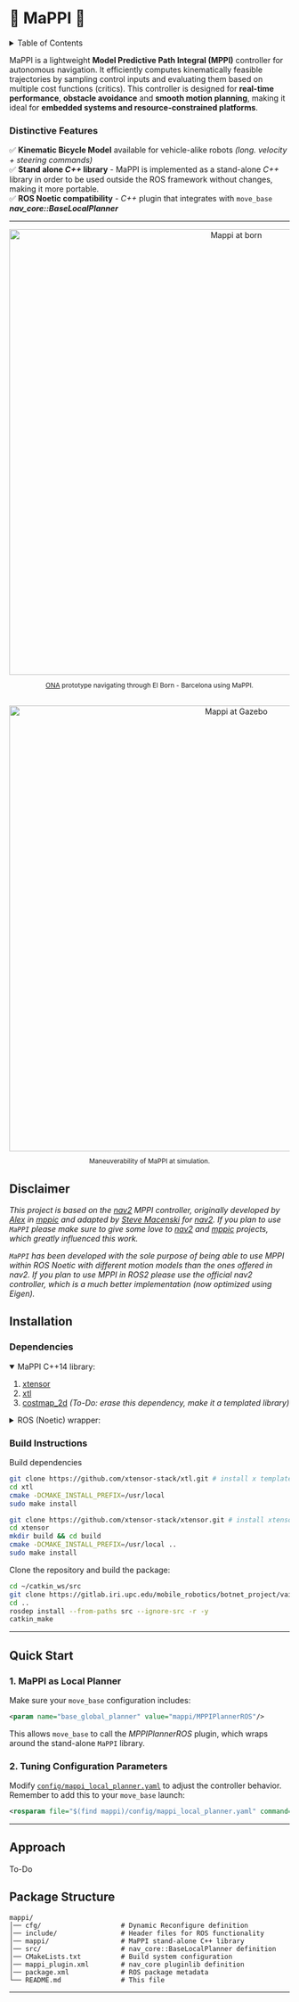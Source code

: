 # **🏁 MaPPI 🏁**  

<details>
    <summary>Table of Contents</summary>
    <ol>
        <li>
        <a href="#disclaimer">Disclaimer</a>
        </li>
        <li><a href="#installation">Installation</a>
        </li>
        <li>
        <a href="#quick-start">Quick Start</a>
        </li>
        <li>
        <a href="#approach">Approach</a>
        </li>
        <li>
        <a href="#package-structure">Package Structure</a>
        </li>
    </ol>
</details>

MaPPI is a lightweight **Model Predictive Path Integral (MPPI)** controller for autonomous navigation. It efficiently computes kinematically feasible trajectories by sampling control inputs and evaluating them based on multiple cost functions (critics). This controller is designed for **real-time performance**, **obstacle avoidance** and **smooth motion planning**, making it ideal for **embedded systems and resource-constrained platforms**.  

### **Distinctive Features**  
✅ **Kinematic Bicycle Model** available for vehicle-alike robots _(long. velocity + steering commands)_   
✅ **Stand alone _C++_ library** - MaPPI is implemented as a stand-alone _C++_ library in order to be used outside the ROS framework without changes, making it more portable.   
✅ **ROS Noetic compatibility** - _C++_ plugin that integrates with `move_base` ___nav_core::BaseLocalPlanner___

---

<div align="center">
  <img src="docs/ona_born_mappi.gif" alt="Mappi at born"  width="800"/>
  <small>
  <p> <a href="https://www.vaivelogistics.com/">ONA</a> prototype navigating through El Born - Barcelona using MaPPI. </p>
  </small>
</div>
<br/>

<div align="center">
  <img src="docs/demo_gz.gif" alt="Mappi at Gazebo"  width="800"/>
  <small>
  <p> Maneuverability of MaPPI at simulation. </p>
  </small>
</div>

## **Disclaimer**
_This project is based on the [nav2](https://docs.nav2.org/) MPPI controller, originally developed by [Alex](https://github.com/artofnothingness) in [mppic](https://github.com/artofnothingness/mppic) and adapted by [Steve Macenski](https://github.com/SteveMacenski) for [nav2](https://docs.nav2.org/). If you plan to use `MaPPI` please make sure to give some love to [nav2](https://github.com/ros-navigation/navigation2) and [mppic](https://github.com/artofnothingness/mppic) projects, which greatly influenced this work._

_`MaPPI` has been developed with the sole purpose of being able to use MPPI within ROS Noetic with different motion models than the ones offered in nav2. If you plan to use MPPI in ROS2 please use the official nav2 controller, which is a much better implementation (now optimized using Eigen)._
## **Installation**  

### **Dependencies**  
<details open>
    <summary>MaPPI C++14 library:</summary>
    <ol>
        <li>
        <a href="https://github.com/xtensor-stack/xtensor">xtensor</a>
        </li>
        <li>
        <a href="https://github.com/xtensor-stack/xtl.git">xtl</a>
        </li>
        <li>
        <a href="http://wiki.ros.org/costmap_2d">costmap_2d</a><i> (To-Do: erase this dependency, make it a templated library)</i>
        </li>
    </ol>
</details>

<details>
    <summary>ROS (Noetic) wrapper:</summary>
    <ol>
        <li>
        <a href="./mappi/">mappi</a>
        <li>
        <a href="http://wiki.ros.org/sensor_msgs">sensor_msgs</a>
        </li>
        <li>
        <a href="http://wiki.ros.org/geometry_msgs">geometry_msgs</a>
        </li>
        </li>
        <li><a href="http://wiki.ros.org/nav_msgs">nav_msgs</a>
        </li>
        <li>
        <a href="http://wiki.ros.org/std_msgs">std_msgs</a>
        </li>
        <li>
        <a href="https://wiki.ros.org/tf2">tf2</a>
        </li>
        <li>
        <a href="https://wiki.ros.org/costmap_2d">costmap_2d</a>
        </li>
        <li>
        <a href="https://wiki.ros.org/dynamic_reconfigure">dynamic_reconfigure</a>
        </li>
        <li>
        <a href="https://wiki.ros.org/nav_core">nav_core</a>
        </li>
        <li>
        <a href="https://wiki.ros.org/std_srvs">std_srvs</a>
        </li>
        <li>
        <a href="https://wiki.ros.org/navfn">navfn</a><i> (optional) </i>
        </li>
    </ol>
</details>

### **Build Instructions**  
Build dependencies
```sh
git clone https://github.com/xtensor-stack/xtl.git # install x template library (xtl)
cd xtl
cmake -DCMAKE_INSTALL_PREFIX=/usr/local
sudo make install
```
```sh
git clone https://github.com/xtensor-stack/xtensor.git # install xtensor library
cd xtensor
mkdir build && cd build
cmake -DCMAKE_INSTALL_PREFIX=/usr/local ..
sudo make install
```

Clone the repository and build the package:  
```bash
cd ~/catkin_ws/src
git clone https://gitlab.iri.upc.edu/mobile_robotics/botnet_project/vaive/mappi.git
cd ..
rosdep install --from-paths src --ignore-src -r -y
catkin_make 
```

---

## **Quick Start**  

### 1. MaPPI as Local Planner
Make sure your `move_base` configuration includes:
```xml
<param name="base_global_planner" value="mappi/MPPIPlannerROS"/>
```
This allows `move_base` to call the _MPPIPlannerROS_ plugin, which wraps around the stand-alone `MaPPI` library.

### **2. Tuning Configuration Parameters**  
Modify [`config/mappi_local_planner.yaml`](config/mappi_local_planner.yaml) to adjust the controller behavior. Remember to add this to your `move_base` launch:
```xml
<rosparam file="$(find mappi)/config/mappi_local_planner.yaml" command="load"/>
```
---

## Approach
To-Do

## **Package Structure**  
```
mappi/
│── cfg/                    # Dynamic Reconfigure definition
│── include/                # Header files for ROS functionality
│── mappi/                  # MaPPI stand-alone C++ library
│── src/                    # nav_core::BaseLocalPlanner definition
│── CMakeLists.txt          # Build system configuration
│── mappi_plugin.xml        # nav_core pluginlib definition
│── package.xml             # ROS package metadata
└── README.md               # This file
```

---